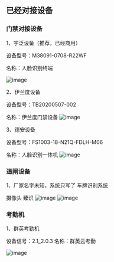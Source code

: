 ## 已经对接设备

### 门禁对接设备

1、宇泛设备（推荐，已经商用）

设备型号：M38091-0708-R22WF

名称：人脸识别终端

![image](img/1.jpg)

2、伊兰度设备

设备型号：TB20200507-002

名称：伊兰度门禁设备
![image](img/3.jpg)

3、德安设备

设备型号：FS1003-18-N21Q-FDLH-M06

名称：人脸识别一体机
![image](img/2.jpg)


### 道闸设备

1、厂家名字未知，系统只写了 车牌识别系统

摄像头 臻识
![image](img/4.jpg)
![image](img/5.jpg)

### 考勤机

1、群英考勤机

设备信号：2.1_2.0.3
名称：群英云考勤

![image](img/6.jpg)
